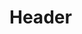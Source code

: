 <!-- TITLE: Smd Development Documentation V 0 1 -->
<!-- SUBTITLE: A quick summary of Smd Development Documentation V 0 1 -->

# Header